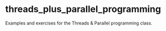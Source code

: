 # threads_plus_parallel_programming
Examples and exercises for the Threads &amp; Parallel programming class.
